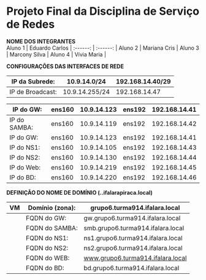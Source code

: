 # Projeto Final da Disciplina de Serviço de Redes

**NOME DOS INTEGRANTES**  
Aluno 1 | Eduardo Carlos | 
 :------: | :------: | 
Aluno 2 | Mariana Cris | 
Aluno 3 | Marcony Silva | 
Aluno 4 | Vívia Maria | 



**CONFIGURAÇÕES DAS INTERFACES DE REDE**

IP da Subrede: | 10.9.14.0/24 | 192.168.14.40/29 |
--------- | ------ | ------
IP de Broadcast:| 10.9.14.255/24 | 192.168.14.47 | 

| IP do GW: | ens160 | 10.9.14.123 | ens192 | 192.168.14.41 |
--------- | ------ | ------ | --------- | ------ | 
| IP do SAMBA: | ens160 | 10.9.14.119| ens192 | 192.168.14.42|
| IP do GW: | ens160 | 10.9.14.123| ens192 | 192.168.14.41|
| IP do NS1: | ens160 | 10.9.14.105 | ens192 | 192.168.14.43 |
| IP do NS2: | ens160 | 10.9.14.130 | ens192 | 192.168.14.44 | 
| IP do Web: | ens160 | 10.9.14.219 | ens192 | 192.168.14.45 | 
| IP do BD: | ens160 | 10.9.14.220 | ens192 | 192.168.14.46 | 

 **DEFINIÇÃO DO NOME DE DOMÍNIO (..ifalarapiraca.local)**
 
 | VM | Domínio (zona): | grupo6.turma914.ifalara.local|
 --------- | ------ | ------
 |  | FQDN do GW: | gw.grupo6.turma914.ifalara.local | 
 |  | FQDN do SAMBA: | smb.grupo6.turma914.ifalara.local| 
 |  | FQDN do NS1: | ns1.grupo6.turma914.ifalara.local | 
 |  | FQDN do NS2:| ns2.grupo6.turma914.ifalara.local | 
 |  | FQDN do WEB: | www.grupo6.turma914.ifalara.local | 
 |  | FQDN do BD: | bd.grupo6.turma914.ifalara.local | 
